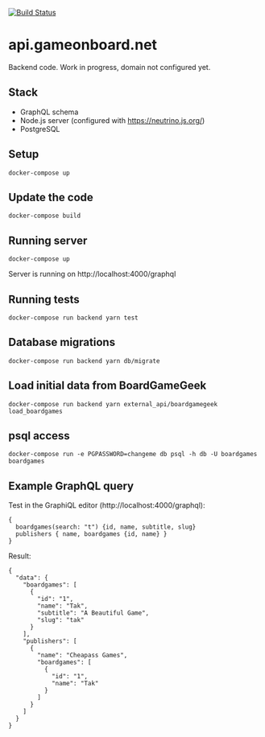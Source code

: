 [![Build Status](https://travis-ci.org/lwiecek/boardgames.svg?branch=master)](https://travis-ci.org/lwiecek/boardgames)

# api.gameonboard.net

Backend code. Work in progress, domain not configured yet.

## Stack
- GraphQL schema
- Node.js server (configured with https://neutrino.js.org/)
- PostgreSQL

## Setup

`docker-compose up`

## Update the code

`docker-compose build`

## Running server

`docker-compose up`

Server is running on http://localhost:4000/graphql

## Running tests
`docker-compose run backend yarn test`

## Database migrations
`docker-compose run backend yarn db/migrate`

## Load initial data from BoardGameGeek
`docker-compose run backend yarn external_api/boardgamegeek load_boardgames`

## psql access
`docker-compose run -e PGPASSWORD=changeme db psql -h db -U boardgames boardgames`

## Example GraphQL query

Test in the GraphiQL editor (http://localhost:4000/graphql):
```
{
  boardgames(search: "t") {id, name, subtitle, slug}
  publishers { name, boardgames {id, name} }
}
```

Result:
```
{
  "data": {
    "boardgames": [
      {
        "id": "1",
        "name": "Tak",
        "subtitle": "A Beautiful Game",
        "slug": "tak"
      }
    ],
    "publishers": [
      {
        "name": "Cheapass Games",
        "boardgames": [
          {
            "id": "1",
            "name": "Tak"
          }
        ]
      }
    ]
  }
}
```